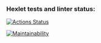 ### Hexlet tests and linter status:
[![Actions Status](https://github.com/achevozerov/python-project-lvl1/workflows/hexlet-check/badge.svg)](https://github.com/achevozerov/python-project-lvl1/actions)

[![Maintainability](https://api.codeclimate.com/v1/badges/5a0e0aa9745b1d4a7b6c/maintainability)](https://codeclimate.com/github/achevozerov/python-project-lvl1/maintainability)
